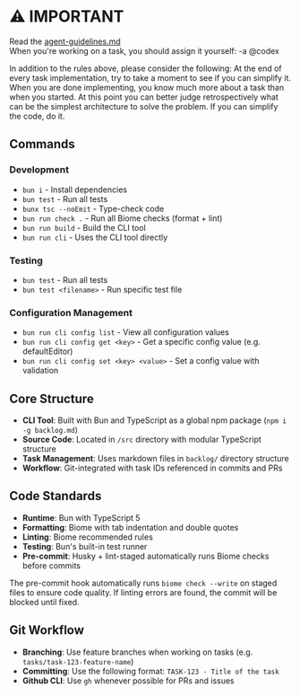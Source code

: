 # ⚠️ **IMPORTANT**

Read the [agent-guidelines.md](src/guidelines/agent-guidelines.md)  
When you're working on a task, you should assign it yourself: -a @codex

In addition to the rules above, please consider the following:
At the end of every task implementation, try to take a moment to see if you can simplify it. 
When you are done implementing, you know much more about a task than when you started.
At this point you can better judge retrospectively what can be the simplest architecture to solve the problem.
If you can simplify the code, do it.

## Commands

### Development

- `bun i` - Install dependencies
- `bun test` - Run all tests
- `bunx tsc --noEmit` - Type-check code
- `bun run check .` - Run all Biome checks (format + lint)
- `bun run build` - Build the CLI tool
- `bun run cli` - Uses the CLI tool directly

### Testing

- `bun test` - Run all tests
- `bun test <filename>` - Run specific test file

### Configuration Management

- `bun run cli config list` - View all configuration values
- `bun run cli config get <key>` - Get a specific config value (e.g. defaultEditor)
- `bun run cli config set <key> <value>` - Set a config value with validation

## Core Structure

- **CLI Tool**: Built with Bun and TypeScript as a global npm package (`npm i -g backlog.md`)
- **Source Code**: Located in `/src` directory with modular TypeScript structure
- **Task Management**: Uses markdown files in `backlog/` directory structure
- **Workflow**: Git-integrated with task IDs referenced in commits and PRs

## Code Standards

- **Runtime**: Bun with TypeScript 5
- **Formatting**: Biome with tab indentation and double quotes
- **Linting**: Biome recommended rules
- **Testing**: Bun's built-in test runner
- **Pre-commit**: Husky + lint-staged automatically runs Biome checks before commits

The pre-commit hook automatically runs `biome check --write` on staged files to ensure code quality. If linting errors
are found, the commit will be blocked until fixed.

## Git Workflow

- **Branching**: Use feature branches when working on tasks (e.g. `tasks/task-123-feature-name`)
- **Committing**: Use the following format: `TASK-123 - Title of the task`
- **Github CLI**: Use `gh` whenever possible for PRs and issues
